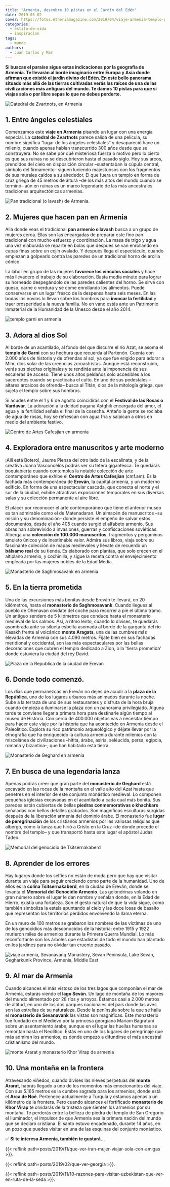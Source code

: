 ```yaml
---
title: "Armenia, descubre 10 pistas en el Jardín del Edén"
date: 2019-05-02
cover: https://fotos.etheriamagazine.com/2019/04/viaje-armenia-templo-garni-e1555859873292.jpg
categories: 
  - estilo-de-vida
  - inspiracion
tags: 
  - mundo
authors: 
  - Juan Carlos y Mar
---
```


**Si buscas el paraíso sigue estas indicaciones por la geografía de Armenia. Te llevarán 
al borde imaginario entre Europa y Asia donde afirman que existió el jardín divino del 
Edén. En este bello panorama situado más allá de las tierras cultivadas verás las raíces 
de una de las civilizaciones más antiguas del mundo. Te damos 10 pistas para que si 
viajas sola o por libre sepas lo que no debes perderte.** 

![Catedral de Zvartnots, en Armenia](https://fotos.etheriamagazine.com/2019/04/viaje-armenia-Catedral-Zvartnots-e1555859798285.jpg "Catedral de Zvartnots.")

## 1\. Entre ángeles celestiales

Comenzamos este **viaje en Armenia** pisando un lugar con una energía especial. La 
**catedral de Zvartnots** parece salida de una película, su nombre significa “lugar de 
los ángeles celestiales” y desapareció hace un milenio, cuando apenas habían 
transcurrido 300 años desde que se construyera. No se sabe por qué misteriosa fuerza o 
motivo pero lo cierto es que sus ruinas no se descubrieron hasta el pasado siglo. Hoy 
sus arcos, prendidos del cielo en disposición circular –sustentaban la cúpula central, 
símbolo del firmamento– siguen luciendo majestuosos con los fragmentos de sus murales 
caídos a su alrededor. El que fuera un templo en forma de cruz griega de 45 metros de 
altura –de los más altos del mundo cuando se terminó– aún en ruinas es un marco 
legendario de las más ancestrales tradiciones arquitectónicas armenias. 

![Pan tradicional (o lavash) de Armenia.](https://fotos.etheriamagazine.com/2019/04/viaje-armenia-pan-lavash.jpg "Pan tradicional (o lavash) de Armenia.")

## 2\. Mujeres que hacen pan en Armenia

Allá donde veas el tradicional **pan armenio o lavash** busca a un grupo de mujeres 
cerca. Ellas son las encargadas de preparar este fino pan tradicional con mucho esfuerzo 
y coordinación. La masa de trigo y agua una vez elaborada se reparte en bolas que 
después se van enrollando en capas finas sobre un cojín ovalado. Y después llega el 
espectáculo, cuando empiezan a golpearlo contra las paredes de un tradicional horno de 
arcilla cónico. 

La labor en grupo de las mujeres **favorece los vínculos sociales** y hace más llevadero 
el trabajo de su elaboración. Basta media minuto para lograr su horneado despegándolo de 
las paredes calientes del horno. Se sirve con queso, carne o verdura y se come 
enrollando los alimentos. Puede conservarse en un lugar fresco de la despensa hasta seis 
meses. En las bodas los novios lo llevan sobre los hombros para **invocar la 
fertilidad** y traer prosperidad a la nueva familia. No en vano estás ante un Patrimonio 
Inmaterial de la Humanidad de la Unesco desde el año 2014. 

![templo garni en armenia](https://fotos.etheriamagazine.com/2019/04/viaje-armenia-templo-garni-e1555859873292.jpg "Templo Garni.")

## 3\. Adora al dios Sol

Al borde de un acantilado, al fondo del que discurre el río Azat, se asoma el **templo 
de Garni** con su hechura que recuerda al Partenón. Cuenta con 2.000 años de historia y 
de ofrendas al sol, ya que fue erigido para adorar a Mihr, dios solar de las creencias 
zoroastristas. Aunque está reconstruido, verás sus piedras originales y te rendirás ante 
la imponencia de sus escaleras de acceso. Tiene unos altos peldaños solo accesibles a 
los sacerdotes cuando se practicaba el culto. En uno de sus pedestales –altares arcaicos 
de ofrenda– busca al Titán, dios de la mitología griega, que sujeta el templo sobre sus 
hombros. 

Si acudes entre el 1 y 6 de agosto coincidirás con el **Festival de las Rosas o 
Vardavar**. La adoración a la deidad pagana Astghik encargada del amor, el agua y la 
fertilidad señala el final de la cosecha. Antaño la gente se rociaba de agua de rosas, 
hoy se refrescan con agua fría y salpican a otros en medio del ambiente festivo. 

![Centro de Artes Cafesjian en armenia](https://fotos.etheriamagazine.com/2019/04/viaje-armenia-Cafesjian-museo-matenadaran.jpg "Centro de Artes Cafesjian.")

## 4\. Exploradora entre manuscritos y arte moderno

¡Allí está Botero!, Jaume Plensa del otro lado de la escalinata, y de la creativa Joana 
Vasconcelos podrás ver su tetera gigantesca. Te quedarás boquiabierta cuando contemples 
la notable colección de arte contemporáneo que exhibe el **Centro de Artes Cafesjian** 
(cmf.am). Es la fachada más contemporánea de **Ereván**, la capital armenia, y un 
moderno edificio. En forma de una espectacular cascada, que conecta el norte y el sur de 
la ciudad, exhibe atractivas exposiciones temporales en sus diversas salas y su 
colección permanente al aire libre. 

El placer por reconocer el arte contemporáneo que tiene el anterior museo es tan 
admirable como el de Matenadaran. Un almacén de manuscritos –su misión y su 
denominación– donde persiste el empeño de salvar estos documentos, desde el año 405 
cuando surgió el alfabeto armenio. Sus obras han sobrevivido a invasiones, guerras y 
confiscaciones soviéticas. Alberga una **colección de 100.000 manuscritos**, fragmentos 
y pergaminos amuleto únicos y de inestimable valor. Admira sus libros, viaja sobre su 
fascinante colección de mapas medievales y llévate de recuerdo un **bálsamo real** de su 
tienda. Es elaborado con plantas, que solo crecen en el altiplano armenio, y cochinilla, 
y sigue la receta contra el envejecimiento empleada por las mujeres nobles de la Edad 
Media. 

![Monasterio de Saghmosavank en armenia](https://fotos.etheriamagazine.com/2019/04/viaje-armenia-monasterio-Saghmosavan-e1555859955205.jpg "Monasterio de Saghmosavank.")

## 5\. En la tierra prometida

Una de las excursiones más bonitas desde Ereván te llevará, en 20 kilómetros, hasta el 
**monasterio de Saghmosavank**. Cuando llegues al pueblo de Ohenavan olvídate del coche 
para recorrer a pie el último tramo. Un antiguo sendero de 5 kilómetros que conduce 
hasta el monasterio medieval de los salmos. Así, a ritmo lento, cuando lo divises, te 
quedarás asombrada ante su silueta esbelta asomada al borde de la garganta del río 
Kasakh frente al volcánico **monte Aragats**, una de las cumbres más elevadas de Armenia 
con sus 4.090 metros. Fíjate bien en sus fachadas meridional y occidental, son las más 
espectaculares por las bellas decoraciones que cubren el templo dedicado a Zion, o la 
'tierra prometida' donde estuviera la ciudad del rey David. 

![Plaza de la Republica de la ciudad de Erevan](https://fotos.etheriamagazine.com/2019/04/viaje-armenia-national-history-plaza-republica-e1555859983774.jpg "Plaza de la República de la ciudad de Ereván.")

## 6\. Donde todo comenzó.

Los días que permanezcas en Ereván no dejes de acudir a la **plaza de la República**, 
uno de los lugares urbanos más animados durante la noche. Sube a la terraza de uno de 
sus restaurantes y disfruta de la hora bruja cuando empieza a iluminarse la plaza con un 
panorama privilegiado. Alguna tarde te conviene llegar a primera hora para destinarle 
algún tiempo al museo de Historia. Con cerca de 400.000 objetos vas a necesitar tiempo 
para hacer este viaje por la historia que ha acontecido en Armenia desde el Paleolítico. 
Explora su rico patrimonio arqueológico y déjate llevar por la etnografía que ha 
enriquecido la cultura armenia durante milenios con la miscelánea de civilizaciones 
–hitita, árabe, asiria, seléucida, persa, egipcia, romana y bizantina–, que han habitado 
esta tierra. 

![Monasterio de Geghard en armenia](https://fotos.etheriamagazine.com/2019/04/viaje-armenia-monasterio-Geghard-e1555860086291.jpg "Monasterio de Geghard.")

## 7\. En busca de una legendaria lanza

Apenas podrás creer que gran parte del **monasterio de Geghard** está excavado en las 
rocas de la montaña en el valle alto del Azat hasta que penetres en el interior de este 
conjunto monástico medieval. Lo componen pequeñas iglesias excavadas en el acantilado a 
cada cual más bonita. Sus paredes están cubiertas de bellas **piedras conmemorativas o 
khachkars** señaladas con bellos detalles grabados. Son magníficas esculturas surgidas 
después de la liberación armenia del dominio árabe. El monasterio fue **lugar de 
peregrinación** de los cristianos armenios por las valiosas reliquias que albergó, como 
la lanza que hirió a Cristo en la Cruz –de donde procede el nombre del templo– y que 
transportó hasta este lugar el apóstol Judas Tadeo. 

![Memorial del genocidio de Tsitsernakaberd](https://fotos.etheriamagazine.com/2019/04/viaje-armenia-memorial-genocidio-e1555860138966.jpg "Memorial del genocidio de Tsitsernakaberd.")

## 8\. Aprender de los errores

Hay lugares donde los selfies no están de moda pero que hay que visitar durante un viaje 
para seguir creciendo como parte de la humanidad. Uno de ellos es la **colina 
Tsitsernakaberd**, en la ciudad de Ereván, donde se levanta el **Memorial del Genocidio 
Armenio**. Las golondrinas volando en gran número sobre el lugar le dan nombre y señalan 
donde, en la Edad de Hierro, existía una fortaleza. Son el gesto natural de que la vida 
sigue, como también simboliza la estela apuntando al cielo y las doce losas de basalto 
que representan los territorios perdidos envolviendo la llama eterna. 

En un muro de 100 metros se grabaron los nombres de las víctimas de uno de los 
genocidios más desconocidos de la historia: entre 1915 y 1922 murieron miles de armenios 
durante la Primera Guerra Mundial. Lo más reconfortante son los árboles que estadistas 
de todo el mundo han plantado en los jardines para no olvidar tan cruento pasado. 

![viaje armenia, Sevanavanq Monastery, Sevan Peninsula, Lake Sevan, Gegharkunik Province, Armenia, Middle East](https://fotos.etheriamagazine.com/2019/04/viaje-armenia-monasterio-sevanavank.jpg "Monasterio de Sevanavanq.")

## 9\. Al mar de Armenia

Cuando alcances el más vistoso de los tres lagos que componían el mar de Armenia, 
estarás viendo el **lago Seván**. Un lago de montaña de los mayores del mundo alimentado 
por 28 ríos y arroyos. Estamos casi a 2.000 metros de altitud, en uno de los dos parques 
nacionales del país donde las aves son las estrellas de su naturaleza. Desde la 
península sobre la que se halla el **monasterio de Sevanavank** las vistas son 
magníficas. Este monasterio fue fundado en el Medievo por la princesa georgiana Mariam 
Bagratuni sobre un asentamiento árabe, aunque en el lugar las huellas humanas se 
remontan hasta el Neolítico. Estás en uno de los lugares de peregrinaje que más admiran 
los armenios, es donde empezó a difundirse el más ancestral cristianismo del mundo. 

![monte Ararat y monasterio Khor Virap  de armenia](https://fotos.etheriamagazine.com/2019/04/viaje-armenia-Ararat-monasterio-Khor-Virap-e1555860227350.jpg "Monte Ararat y monasterio de Khor Virap.")

## 10\. Una montaña en la frontera

Atravesando viñedos, cuando divises las nieves perpetuas del **monte Ararat**, habrás 
llegado a uno de los momentos más emocionantes del viaje. Con sus 5.165 metros es la 
cumbre sagrada para los armenios, donde está el **Arca de Noé**. Pertenece actualmente a 
Turquía y estamos apenas a un kilómetro de la frontera. Pero cuando alcances el 
fortificado **monasterio de Khor Virap** te olvidarás de la tristeza que sienten los 
armenios por su montaña. Te perderás entre la belleza de piedra del templo de San 
Gregorio el Iluminador, el impulsor de que Armenia sea la primera nación del mundo que 
se declaró cristiana. El santo estuvo encadenado, durante 14 años, en un pozo que puedes 
visitar en una de las esquinas del conjunto monástico. 

✅ **Si te interesa Armenia, también te gustará...** 

{{< reflink path=posts/2019/11/que-ver-iran-mujer-viajar-sola-con-amigas >}}. 

{{< reflink path=posts/2019/02/que-ver-georgia >}}. 

{{< reflink 
path=posts/2019/11/10-razones-para-visitar-uzbekistan-que-ver-en-ruta-de-la-seda >}}.
